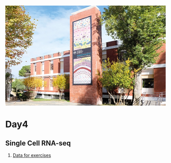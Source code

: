 ![](assets/readme_img/IGC_Tower_DSCF7958_ed.webp)

# Day4

## Single Cell RNA-seq

1. [Data for exercises](pages/Jingtao.md)

<object data="../assets/Single_Cell_05_05_2022.pdf" width="1000" height="500" margin = "auto"></object>
